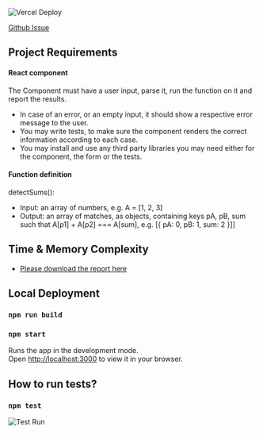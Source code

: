 ![Vercel Deploy](https://therealsujitk-vercel-badge.vercel.app/?app=react-sum&style=for-the-badge)

[Github Issue](https://github.com/ahmadhp/react-sum/issues/1)

## Project Requirements

#### React component

The Component must have a user input, parse it, run the function on it
and report the results.

- In case of an error, or an empty input, it should show a respective
  error message to the user.
- You may write tests, to make sure the component renders the correct
  information according to each case.
- You may install and use any third party libraries you may need
  either for the component, the form or the tests.

#### Function definition

detectSums():

- Input: an array of numbers, e.g. A = [1, 2, 3]
- Output: an array of matches, as objects, containing keys pA, pB, sum
  such that A[p1] + A[p2] === A[sum], e.g. [{ pA: 0, pB: 1, sum: 2 }]]

## Time & Memory Complexity

- [Please download the report here](https://github.com/ahmadhp/react-sum/blob/feature/react-sum-issues-1/Report.pdf)

## Local Deployment

### `npm run build`

### `npm start`

Runs the app in the development mode.\
Open [http://localhost:3000](http://localhost:3000) to view it in your
browser.

## How to run tests?

### `npm test`

![Test Run](https://github.com/ahmadhp/react-sum/blob/feature/react-sum-issues-1/tests.png)



